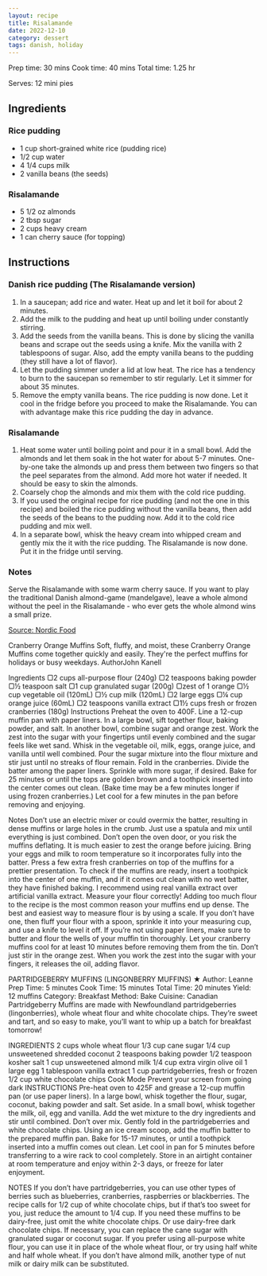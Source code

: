 ```yaml
---
layout: recipe
title: Risalamande
date: 2022-12-10
category: dessert
tags: danish, holiday
---
```


Prep time: 30 mins
Cook time: 40 mins
Total time: 1.25 hr

Serves: 12 mini pies

## Ingredients
### Rice pudding
* 1 cup short-grained white rice (pudding rice)
* 1/2 cup water
* 4 1/4 cups milk
* 2 vanilla beans (the seeds)
### Risalamande
* 5 1/2 oz almonds
* 2 tbsp sugar
* 2 cups heavy cream
* 1 can cherry sauce (for topping)


## Instructions
### Danish rice pudding (The Risalamande version)
1. In a saucepan; add rice and water. Heat up and let it boil for about 2 minutes.
2. Add the milk to the pudding and heat up until boiling under constantly stirring.
3. Add the seeds from the vanilla beans. This is done by slicing the vanilla beans and scrape out the seeds using a knife. Mix the vanilla with 2 tablespoons of sugar. Also, add the empty vanilla beans to the pudding (they still have a lot of flavor).
4. Let the pudding simmer under a lid at low heat. The rice has a tendency to burn to the saucepan so remember to stir regularly. Let it simmer for about 35 minutes.
5. Remove the empty vanilla beans. The rice pudding is now done. Let it cool in the fridge before you proceed to make the Risalamande. You can with advantage make this rice pudding the day in advance.
### Risalamande
1. Heat some water until boiling point and pour it in a small bowl. Add the almonds and let them soak in the hot water for about 5-7 minutes. One-by-one take the almonds up and press them between two fingers so that the peel separates from the almond. Add more hot water if needed. It should be easy to skin the almonds.
2. Coarsely chop the almonds and mix them with the cold rice pudding.
3. If you used the original recipe for rice pudding (and not the one in this recipe) and boiled the rice pudding without the vanilla beans, then add the seeds of the beans to the pudding now. Add it to the cold rice pudding and mix well.
4. In a separate bowl, whisk the heavy cream into whipped cream and gently mix the it with the rice pudding. The Risalamande is now done. Put it in the fridge until serving.
### Notes
Serve the Risalamande with some warm cherry sauce. If you want to play the traditional Danish almond-game (mandelgave), leave a whole almond without the peel in the Risalamande - who ever gets the whole almond wins a small prize.

[Source: Nordic Food](https://nordicfoodliving.com/risalamande-danish-rice-dessert/#recipe)





Cranberry Orange Muffins
Soft, fluffy, and moist, these Cranberry Orange Muffins come together quickly and easily. They're the perfect muffins for holidays or busy weekdays.
AuthorJohn Kanell

Ingredients
▢2 cups all-purpose flour (240g)
▢2 teaspoons baking powder
▢½ teaspoon salt
▢1 cup granulated sugar (200g)
▢zest of 1 orange
▢½ cup vegetable oil (120mL)
▢½ cup milk (120mL)
▢2 large eggs
▢¼ cup orange juice (60mL)
▢2 teaspoons vanilla extract
▢1½ cups fresh or frozen cranberries (180g)
Instructions
Preheat the oven to 400F. Line a 12-cup muffin pan with paper liners.
In a large bowl, sift together flour, baking powder, and salt.
In another bowl, combine sugar and orange zest. Work the zest into the sugar with your fingertips until evenly combined and the sugar feels like wet sand. Whisk in the vegetable oil, milk, eggs, orange juice, and vanilla until well combined.
Pour the sugar mixture into the flour mixture and stir just until no streaks of flour remain. Fold in the cranberries. Divide the batter among the paper liners. Sprinkle with more sugar, if desired.
Bake for 25 minutes or until the tops are golden brown and a toothpick inserted into the center comes out clean. (Bake time may be a few minutes longer if using frozen cranberries.) Let cool for a few minutes in the pan before removing and enjoying.


Notes
Don’t use an electric mixer or could overmix the batter, resulting in dense muffins or large holes in the crumb. Just use a spatula and mix until everything is just combined.
Don’t open the oven door, or you risk the muffins deflating.
It is much easier to zest the orange before juicing.
Bring your eggs and milk to room temperature so it incorporates fully into the batter.
Press a few extra fresh cranberries on top of the muffins for a prettier presentation.
To check if the muffins are ready, insert a toothpick into the center of one muffin, and if it comes out clean with no wet batter, they have finished baking.
I recommend using real vanilla extract over artificial vanilla extract.
Measure your flour correctly! Adding too much flour to the recipe is the most common reason your muffins end up dense. The best and easiest way to measure flour is by using a scale. If you don’t have one, then fluff your flour with a spoon, sprinkle it into your measuring cup, and use a knife to level it off.
If you’re not using paper liners, make sure to butter and flour the wells of your muffin tin thoroughly. Let your cranberry muffins cool for at least 10 minutes before removing them from the tin.
Don’t just stir in the orange zest. When you work the zest into the sugar with your fingers, it releases the oil, adding flavor.



PARTRIDGEBERRY MUFFINS (LINGONBERRY MUFFINS) ★
Author: Leanne  Prep Time: 5 minutes  Cook Time: 15 minutes  Total Time: 20 minutes  Yield: 12 muffins  Category: Breakfast  Method: Bake  Cuisine: Canadian
Partridgeberry Muffins are made with Newfoundland partridgeberries (lingonberries), whole wheat flour and white chocolate chips. They’re sweet and tart, and so easy to make, you’ll want to whip up a batch for breakfast tomorrow!

INGREDIENTS
2 cups whole wheat flour
1/3 cup cane sugar
1/4 cup unsweetened shredded coconut
2 teaspoons baking powder
1/2 teaspoon kosher salt
1 cup unsweetened almond milk
1/4 cup extra virgin olive oil
1 large egg
1 tablespoon vanilla extract
1 cup partridgeberries, fresh or frozen
1/2 cup white chocolate chips
Cook Mode Prevent your screen from going dark
INSTRUCTIONS
Pre-heat oven to 425F and grease a 12-cup muffin pan (or use paper liners).
In a large bowl, whisk together the flour, sugar, coconut, baking powder and salt. Set aside.
In a small bowl, whisk together the milk, oil, egg and vanilla.
Add the wet mixture to the dry ingredients and stir until combined. Don’t over mix. Gently fold in the partridgeberries and white chocolate chips.
Using an ice cream scoop, add the muffin batter to the prepared muffin pan. Bake for 15-17 minutes, or until a toothpick inserted into a muffin comes out clean. Let cool in pan for 5 minutes before transferring to a wire rack to cool completely.
Store in an airtight container at room temperature and enjoy within 2-3 days, or freeze for later enjoyment.


NOTES
If you don’t have partridgeberries, you can use other types of berries such as blueberries, cranberries, raspberries or blackberries.
The recipe calls for 1/2 cup of white chocolate chips, but if that’s too sweet for you, just reduce the amount to 1/4 cup.
If you need these muffins to be dairy-free, just omit the white chocolate chips. Or use dairy-free dark chocolate chips.
If necessary, you can replace the cane sugar with granulated sugar or coconut sugar.
If you prefer using all-purpose white flour, you can use it in place of the whole wheat flour, or try using half white and half whole wheat.
If you don’t have almond milk, another type of nut milk or dairy milk can be substituted.
